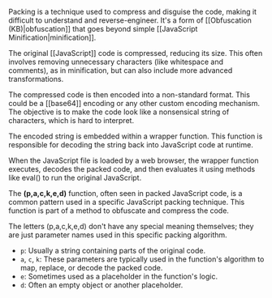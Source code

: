 Packing is a technique used to compress and disguise the code, making it difficult to understand and reverse-engineer. It's a form of [[Obfuscation (KB)|obfuscation]] that goes beyond simple [[JavaScript Minification|minification]].

The original [[JavaScript]] code is compressed, reducing its size. This often involves removing unnecessary characters (like whitespace and comments), as in minification, but can also include more advanced transformations.

The compressed code is then encoded into a non-standard format. This could be a [[base64]] encoding or any other custom encoding mechanism. The objective is to make the code look like a nonsensical string of characters, which is hard to interpret.

The encoded string is embedded within a wrapper function. This function is responsible for decoding the string back into JavaScript code at runtime.

When the JavaScript file is loaded by a web browser, the wrapper function executes, decodes the packed code, and then evaluates it using methods like eval() to run the original JavaScript.

The **(p,a,c,k,e,d)** function, often seen in packed JavaScript code, is a common pattern used in a specific JavaScript packing technique. This function is part of a method to obfuscate and compress the code. 

The letters (p,a,c,k,e,d) don't have any special meaning themselves; they are just parameter names used in this specific packing algorithm.

- `p`: Usually a string containing parts of the original code.
- `a`, `c`, `k`: These parameters are typically used in the function's algorithm to map, replace, or decode the packed code.
- `e`: Sometimes used as a placeholder in the function's logic.
- `d`: Often an empty object or another placeholder.
